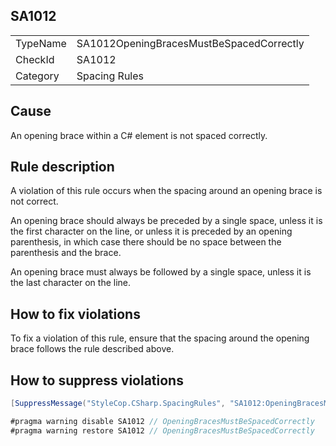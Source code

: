 ﻿## SA1012

<table>
<tr>
  <td>TypeName</td>
  <td>SA1012OpeningBracesMustBeSpacedCorrectly</td>
</tr>
<tr>
  <td>CheckId</td>
  <td>SA1012</td>
</tr>
<tr>
  <td>Category</td>
  <td>Spacing Rules</td>
</tr>
</table>

## Cause

An opening brace within a C# element is not spaced correctly.

## Rule description

A violation of this rule occurs when the spacing around an opening brace is not correct.

An opening brace should always be preceded by a single space, unless it is the first character on the line, or unless it is preceded by an opening parenthesis, in which case there should be no space between the parenthesis and the brace.

An opening brace must always be followed by a single space, unless it is the last character on the line.

## How to fix violations

To fix a violation of this rule, ensure that the spacing around the opening brace follows the rule described above.

## How to suppress violations

```csharp
[SuppressMessage("StyleCop.CSharp.SpacingRules", "SA1012:OpeningBracesMustBeSpacedCorrectly", Justification = "Reviewed.")]
```

```csharp
#pragma warning disable SA1012 // OpeningBracesMustBeSpacedCorrectly
#pragma warning restore SA1012 // OpeningBracesMustBeSpacedCorrectly
```

